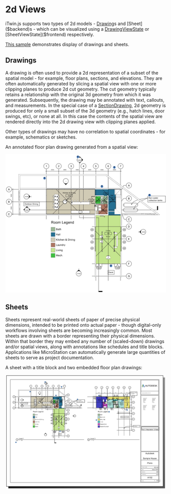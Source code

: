 # 2d Views

iTwin.js supports two types of 2d models - [Drawing]($backend)s and [Sheet]($backend)s - which can be visualized using a [DrawingViewState]($frontend) or [SheetViewState]($frontend) respectively.

[This sample](https://www.itwinjs.org/sandboxes/iTwinPlatform/2d%20Viewer/) demonstrates display of drawings and sheets.

## Drawings

A drawing is often used to provide a 2d representation of a subset of the spatial model - for example, floor plans, sections, and elevations. They are often automatically generated by slicing a spatial view with one or more clipping planes to produce 2d cut geometry. The cut geometry typically retains a relationship with the original 3d geometry from which it was generated. Subsequently, the drawing may be annotated with text, callouts, and measurements. In the special case of a [SectionDrawing]($backend), 2d geometry is produced for only a small subset of the 3d geometry (e.g., hatch lines, door swings, etc), or none at all. In this case the contents of the spatial view are rendered directly into the 2d drawing view with clipping planes applied.

Other types of drawings may have no correlation to spatial coordinates - for example, schematics or sketches.

An annotated floor plan drawing generated from a spatial view:

![Annotated floor plan drawing](./assets/floor-plan.jpg)

## Sheets

Sheets represent real-world sheets of paper of precise physical dimensions, intended to be printed onto actual paper - though digital-only workflows involving sheets are becoming increasingly common. Most sheets are drawn with a border representing their physical dimensions. Within that border they may embed any number of (scaled-down) drawings and/or spatial views, along with annotations like schedules and title blocks. Applications like MicroStation can automatically generate large quantities of sheets to serve as project documentation.

A sheet with a title block and two embedded floor plan drawings:

![Sheet](./assets/sheet.jpg)

